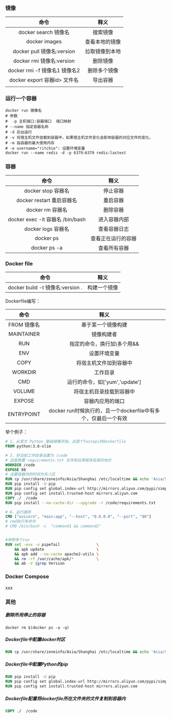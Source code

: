 ### 镜像

|             命令              |      释义      |
| :---------------------------: | :------------: |
|     docker search 镜像名      |    搜索镜像    |
|         docker images         | 查看本地的镜像 |
|  docker pull 镜像名:version   | 拉取镜像到本地 |
|   docker rmi 镜像名:version   |    删除镜像    |
| docker rmi -f 镜像名1 镜像名2 |  删除多个镜像  |
| docker export 容器id> 文件名  |    导出容器    |
|                               |                |

### 运行一个容器

```text
docker run 镜像名
# 参数 
#  -p 主机端口:容器端口  端口映射
# --name 指定容器名称 
# -d 后台运行
# -v 将宿主机文件挂载到容器中，如果宿主机文件变化会影响容器的对应文件的变化。
# -m 指容器的最大使用内存
# -e username="ritchie": 设置环境变量
docker run --name redis -d -p 6379:6379 redis:lastest 
```

### 容器

|               命令                |        释义        |
| :-------------------------------: | :----------------: |
|        docker stop 容器名         |      停止容器      |
|     docker restart 重启容器名     |      重启容器      |
|         docker rm 容器名          |      删除容器      |
| docker exec -it 容器名  /bin/bash |    进入容器内部    |
|        docker logs 容器名         |    查看容器日志    |
|             docker ps             | 查看正在运行的容器 |
|           docker ps -a            |    查看所有容器    |

### Docker file

|               命令               |     释义     |
| :------------------------------: | :----------: |
| docker build -t 镜像名:version . | 构建一个镜像 |

Dockerfile编写：

|    命令     |                             释义                             |
| :---------: | :----------------------------------------------------------: |
| FROM 镜像名 |                      基于某一个镜像构建                      |
| MAINTAINER  |                          镜像构建者                          |
|     RUN     |                 指定的命令，换行加\多个用&&                  |
|     ENV     |                         设置环境变量                         |
|    COPY     |                    将宿主机文件加到容器中                    |
|   WORKDIR   |                           工作目录                           |
|     CMD     |                运行的命令，如['yum','update']                |
|   VOLUME    |                   将宿主机目录挂载到容器中                   |
|   EXPOSE    |                       容器内应用的端口                       |
| ENTRYPOINT  | docker run时候执行的，且一个dockerfile中有多个，仅最后一个有效 |

举个例子：

```dockerfile
# 1、从官方 Python 基础镜像开始，这是个fastapi的dockerfile
FROM python:3.8-slim

# 2、将当前工作目录设置为 /code
# 这是放置 requirements.txt 文件和应用程序目录的地方
WORKDIR /code
EXPOSE 80
# 设置容器内的时间为东八区
RUN cp /usr/share/zoneinfo/Asia/Shanghai /etc/localtime && echo 'Asia/Shanghai'>/etc/timezone
RUN pip install -U pip
RUN pip config set global.index-url http://mirrors.aliyun.com/pypi/simple
RUN pip config set install.trusted-host mirrors.aliyun.com
COPY ./  /code
RUN pip install --no-cache-dir --upgrade -r /code/requirements.txt

# 6、运行服务
CMD ["uvicorn", "main:app", "--host", "0.0.0.0", "--port", "80"]
# cmd执行多命令
# CMD /bin/bash -c  "command1 && command2"


#举例多个run
RUN set -evx -o pipefail                \
    && apk update                       \
    && apk add --no-cache apache2-utils \
    && rm -rf /var/cache/apk/*          \
    && ab -V |grep Version
```

### Docker Compose

xxx

### 其他

##### 删除所用停止的容器

```shell
docker rm $(docker ps -a -q)

```

##### Dockerfile中配置docker时区

```dockerfile
RUN cp /usr/share/zoneinfo/Asia/Shanghai /etc/localtime && echo 'Asia/Shanghai'>/etc/timezone
```

##### Dockerfile中配置Python的pip

```dockerfile
RUN pip install -U pip
RUN pip config set global.index-url http://mirrors.aliyun.com/pypi/simple
RUN pip config set install.trusted-host mirrors.aliyun.com
```

##### Dockerfile配置将dockerfile所在文件夹的文件复制到容器内

```dockerfile
COPY ./  /code
```
